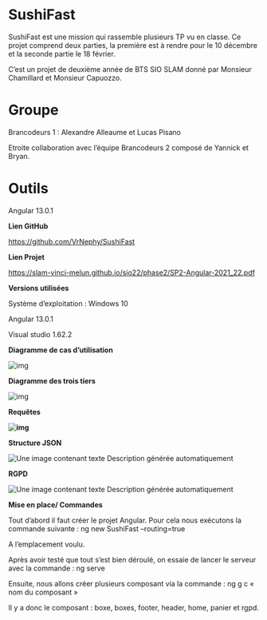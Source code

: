 <h1 style={ text-align: center;}>SushiFast</h1>

 

SushiFast est une mission qui rassemble plusieurs TP vu en classe. Ce projet comprend deux parties, la première est à rendre pour le 10 décembre et la seconde partie le 18 février.

 

C’est un projet de deuxième année de BTS SIO SLAM donné par Monsieur Chamillard et Monsieur Capuozzo.

 

<h1>Groupe</h1>

Brancodeurs 1 : Alexandre Alleaume et Lucas Pisano

Etroite collaboration avec l’équipe Brancodeurs 2 composé de Yannick et Bryan.

 

<h1>Outils</h1>

Angular 13.0.1

 

**Lien GitHub**

 

https://github.com/VrNephy/SushiFast

 

**Lien Projet**

https://slam-vinci-melun.github.io/sio22/phase2/SP2-Angular-2021_22.pdf

 

**Versions utilisées**

 

Système d’exploitation : Windows 10

 

Angular 13.0.1

 

Visual studio 1.62.2

 

**Diagramme de cas d’utilisation**

 

![img](https://media.discordapp.net/attachments/901086910083108927/917448206001008680/unknown.png)

**Diagramme des trois tiers**

 

![img](https://media.discordapp.net/attachments/901086910083108927/917433191554486292/unknown.png)

 

 

**Requêtes**

**![img](https://media.discordapp.net/attachments/901086910083108927/917431932462170213/EnormePenisOversize.PNG)**

**Structure JSON**

![Une image contenant texte  Description générée automatiquement](https://media.discordapp.net/attachments/901086910083108927/917693407999188992/unknown.png)

 

 

**RGPD**

 

![Une image contenant texte  Description générée automatiquement](https://media.discordapp.net/attachments/415449138747146250/917693896488792114/unknown.png?width=1001&height=702)

 

 

 

 

**Mise en place/ Commandes**

 

Tout d’abord il faut créer le projet Angular. Pour cela nous exécutons la commande suivante : ng new SushiFast –routing=true

 

A l’emplacement voulu.

 

Après avoir testé que tout s’est bien déroulé, on essaie de lancer le serveur avec la commande : ng serve

 

Ensuite, nous allons créer plusieurs composant via la commande : ng g c « nom du composant »

Il y a donc le composant : boxe, boxes, footer, header, home, panier et rgpd.
